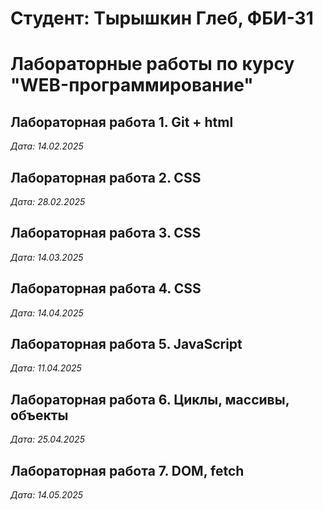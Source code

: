 # Студент: Тырышкин Глеб, ФБИ-31

# Лабораторные работы по курсу "WEB-программирование"

## Лабораторная работа 1. Git + html

*Дата: 14.02.2025*

## Лабораторная работа 2. CSS

*Дата: 28.02.2025*

## Лабораторная работа 3. CSS
*Дата: 14.03.2025*

## Лабораторная работа 4. CSS
*Дата: 14.04.2025*

## Лабораторная работа 5. JavaScript
*Дата: 11.04.2025*

## Лабораторная работа 6. Циклы, массивы, объекты
*Дата: 25.04.2025*

## Лабораторная работа 7. DOM, fetch
*Дата: 14.05.2025*